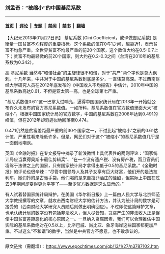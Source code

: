 ### 刘孟奇：“被缩小”的中国基尼系数

---

#### [首页](../../../..?n3787102) &nbsp;|&nbsp; [评论](../../../../../epoch-comment?n3787102) &nbsp;|&nbsp; [专题](../../../../../epoch-special?n3787102) &nbsp;|&nbsp; [禁闻](../../../../../epoch-news?n3787102) &nbsp;|&nbsp; [禁书](../../../../../books?n3787102) &nbsp;|&nbsp; [翻墙](https://github.com/gfw-breaker/nogfw/blob/master/README.md?n3787102)


<div class="post_content" id="artbody" itemprop="articleBody">
 <!-- article content begin -->
 <p>
  【大纪元2013年01月27日讯】
  <ok href="https://www.epochtimes.com/gb/tag/%E5%9F%BA%E5%B0%BC%E7%B3%BB%E6%95%B0.html">
   基尼系数
  </ok>
  (Gini Coefficient，或译做吉尼系数) 是衡量一国贫富不均程度的重要指标。这个系数的值在0与1之间，越靠近1，表示贫富不均愈严重。全世界贫富不均最严重的前20个国家，这个数值大约在0.5-0.7上下；贫富不均最轻微的前20个国家，则大约在0.2-0.3之间（台湾在2010年的基尼系数为0.342）。
 </p>
 <p>
  高
  <ok href="https://www.epochtimes.com/gb/tag/%E5%9F%BA%E5%B0%BC%E7%B3%BB%E6%95%B0.html">
   基尼系数
  </ok>
  当然与“和谐社会”的主旋律很不和谐，对于“共产”两个字也是莫大讽刺。十几年来，中共对于中国的基尼系数到底是多少，一直讳莫高深。不过西南财经大学研究人员在2012年底发布的《中国收入不均报告》中估计，2010年中国的基尼系数高达0.61，不但是亚太第一高，也是全球第七严重。
 </p>
 <p>
  “基尼系数值0.61”这一巴掌太过响亮，逼得中国国家统计局在2013年一开始就公布许久未发布的官方基尼系数值。一如所料，基尼系数值在官方数值里面大大“被缩小”。根据中国国家统计局的官方数字，中国的基尼系数在2008年达到0.491的峰值，但在2012年却奇迹似地回落至0.474。
 </p>
 <p>
  0.471仍然是贫富差距最严重的前30个国家之一，不过比起“被缩小”之前的0.61估计值，严重性看来降低许多。但是，网民们对于这个“被缩小”的基尼系数值几乎是一面倒地嘲讽。
 </p>
 <p>
  英国《金融时报》在专文报导中摘录了新浪微博上具代表性的两则评论：“国家统计局应当赢得奥斯卡最佳剪辑奖”、“在一个没有遗产税、没有房产税，而且官员们凌驾于法律之上的国家，只有国家统计局才拿得出低于0.5的基尼系数。”《金融时报》的评论也很辛辣：“尽管中国领导人及其子女享有巨大财富，他们开的是法拉利车，她们拎的是古驰手袋，他们喝的是来自拉菲酒庄的佳酿，但实际上中国在过去3年期间却变得更为平等了——至少官方数据是这么显示的。”
 </p>
 <p>
  有人试着替国家统计局辩护。在美国《华尔街日报》上一篇由人民大学与北京师范大学教授撰写的文章，就攻击西南财经大学的估计方法，并认为统计局的数字是可接受的（西南财经大学研究人员随后则做出明确回应）。不过即使这篇辩护文章，也承认统计局的数字没有包括非法收入，但人尽皆知，贪腐产生的非法收入正是促使中国贫富差距恶化的核心原因之一。一旦纳入贪腐因素，我们可以合理推估中国实际的基尼系数绝对在0.5以上，比辛巴威、尚比亚、象牙海岸这些国家都更加严重。不过这么“不和谐”的数字，当然是中共官方不愿意，也不敢承认的。
 </p>
 <!-- article content end -->
 <div id="below_article_ad">
 </div>
</div>


---

原文链接（需翻墙）：https://www.epochtimes.com/gb/13/1/27/n3787102.htm